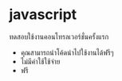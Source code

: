 # javascript
ทดสอบใช้งานคอนโทรลเวอร์ชั่นครั้งแรก

* คุณสามารถนำโค้ดนำไปใช้งานได้ฟรีๆ
* ไม่มีค่าใช้ใช้จ่าย
* ฟรี
